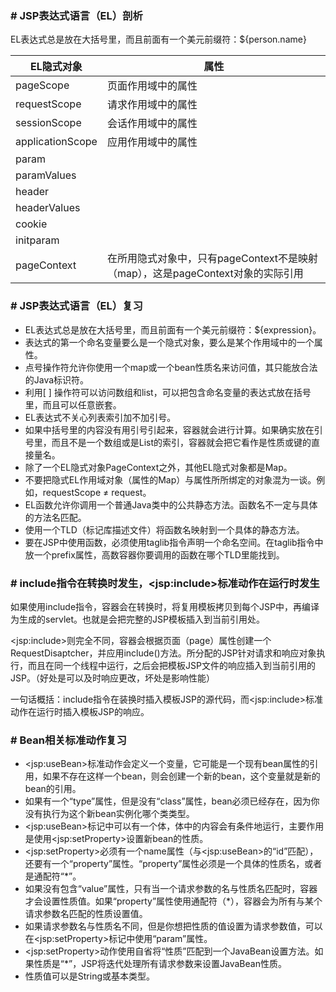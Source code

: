 ### # JSP表达式语言（EL）剖析

EL表达式总是放在大括号里，而且前面有一个美元前缀符：${person.name}

| EL隐式对象       | 属性                                                         |
| ---------------- | ------------------------------------------------------------ |
| pageScope        | 页面作用域中的属性                                           |
| requestScope     | 请求作用域中的属性                                           |
| sessionScope     | 会话作用域中的属性                                           |
| applicationScope | 应用作用域中的属性                                           |
| param            |                                                              |
| paramValues      |                                                              |
| header           |                                                              |
| headerValues     |                                                              |
| cookie           |                                                              |
| initparam        |                                                              |
| pageContext      | 在所用隐式对象中，只有pageContext不是映射（map），这是pageContext对象的实际引用 |

### # JSP表达式语言（EL）复习

+ EL表达式总是放在大括号里，而且前面有一个美元前缀符：${expression}。
+ 表达式的第一个命名变量要么是一个隐式对象，要么是某个作用域中的一个属性。
+ 点号操作符允许你使用一个map或一个bean性质名来访问值，其只能放合法的Java标识符。
+ 利用\[ ] 操作符可以访问数组和list，可以把包含命名变量的表达式放在括号里，而且可以任意嵌套。
+ EL表达式不关心列表索引加不加引号。
+ 如果中括号里的内容没有用引号引起来，容器就会进行计算。如果确实放在引号里，而且不是一个数组或是List的索引，容器就会把它看作是性质或键的直接量名。
+ 除了一个EL隐式对象PageContext之外，其他EL隐式对象都是Map。
+ 不要把隐式EL作用域对象（属性的Map）与属性所所绑定的对象混为一谈。例如，requestScope ≠ request。
+ EL函数允许你调用一个普通Java类中的公共静态方法。函数名不一定与具体的方法名匹配。
+ 使用一个TLD（标记库描述文件）将函数名映射到一个具体的静态方法。
+ 要在JSP中使用函数，必须使用taglib指令声明一个命名空间。在taglib指令中放一个prefix属性，高数容器你要调用的函数在哪个TLD里能找到。

### # include指令在转换时发生，\<jsp:include>标准动作在运行时发生

如果使用include指令，容器会在转换时，将复用模板拷贝到每个JSP中，再编译为生成的servlet。也就是会把完整的JSP模板插入到当前引用处。

\<jsp:include>则完全不同，容器会根据页面（page）属性创建一个RequestDisaptcher，并应用include()方法。所分配的JSP针对请求和响应对象执行，而且在同一个线程中运行，之后会把模板JSP文件的响应插入到当前引用的JSP。（好处是可以及时响应更改，坏处是影响性能）

一句话概括：include指令在装换时插入模板JSP的源代码，而\<jsp:include>标准动作在运行时插入模板JSP的响应。

### # Bean相关标准动作复习

+ \<jsp:useBean>标准动作会定义一个变量，它可能是一个现有bean属性的引用，如果不存在这样一个bean，则会创建一个新的bean，这个变量就是新的bean的引用。
+ 如果有一个“type”属性，但是没有“class”属性，bean必须已经存在，因为你没有执行为这个新bean实例化哪个类类型。
+ \<jsp:useBean>标记中可以有一个体，体中的内容会有条件地运行，主要作用是使用\<jsp:setProperty>设置新bean的性质。
+ \<jsp:setProperty>必须有一个name属性（与\<jsp:useBean>的“id”匹配），还要有一个“property”属性。“property”属性必须是一个具体的性质名，或者是通配符“*”。
+ 如果没有包含“value”属性，只有当一个请求参数的名与性质名匹配时，容器才会设置性质值。如果“property”属性使用通配符（*），容器会为所有与某个请求参数名匹配的性质设置值。
+ 如果请求参数名与性质名不同，但是你想把性质的值设置为请求参数值，可以在\<jsp:setProperty>标记中使用“param”属性。
+ \<jsp:setProperty>动作使用自省将“性质”匹配到一个JavaBean设置方法。如果性质是“*”，JSP将迭代处理所有请求参数来设置JavaBean性质。
+ 性质值可以是String或基本类型。


